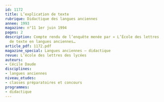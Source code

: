 ```yaml
---
id: 1172
title: L’explication de texte
rubrique: Didactique des langues anciennes
annee: 1993
magazine: n°11 1er juin 1994
pages: 2
description: Compte rendu de l’enquête menée par « L’École des lettres » sur l’explication
  de texte en langues anciennes…
article_pdf: 1172.pdf
magazine_special: Langues anciennes – didactique
revue: L’école des lettres des lycées
auteurs:
- Cécile Daude
disciplines:
- langues anciennes
niveau_etudes:
- classes préparatoires et concours
programmes:
- didactique
---
```

